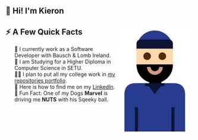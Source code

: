 ## 👋 Hi! I'm Kieron 
<div>  
  <img width="200px" align="right" src="https://github.com/ki321g/ki321g/blob/main/imgs/me.jpg" />
  <h2>⚡️ A Few Quick Facts</h2>
  <ul style="list-style: none;">
    <li>💼 I currently work as a Software Developer with Bausch & Lomb Ireland.</li>
    <li>🧐 I am Studying for a Higher Diploma in Computer Science in SETU.</li>
    <li>👨‍💻 I plan to put all my college work in <a href="https://github.com/ki321g?tab=repositories">my repositories portfolio</a>.</li>
    <li>📝 Here is how to find me on my <a href="https://www.linkedin.com/in/kierongarvey/">LinkedIn</a>.</li>
    <li>🎉 Fun Fact: One of my Dogs <B>Marvel</B> is driving me <B>NUTS</B> with his Sqeeky ball.</li>
  </ul>
</div>

